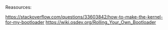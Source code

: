 Reasources: 

https://stackoverflow.com/questions/33603842/how-to-make-the-kernel-for-my-bootloader
https://wiki.osdev.org/Rolling_Your_Own_Bootloader

